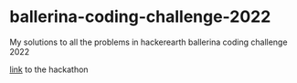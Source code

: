 # ballerina-coding-challenge-2022
My solutions to all the problems in hackerearth ballerina coding challenge 2022

[link](https://www.hackerearth.com/challenges/competitive/ballerina-coding-challenge) to the hackathon

